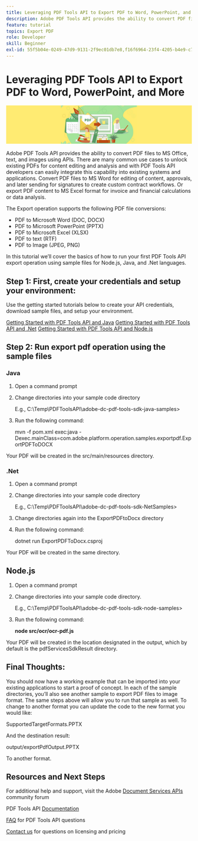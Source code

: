```yaml
---
title: Leveraging PDF Tools API to Export PDF to Word, PowerPoint, and More
description: Adobe PDF Tools API provides the ability to convert PDF files to MS Office, text, and images using APIs
feature: tutorial
topics: Export PDF
role: Developer
skill: Beginner
exl-id: 55f5b04e-0249-47d9-9131-2f9ec01db7e8,f16f6964-23f4-4205-b4e9-c724551ca529
---
```

# Leveraging PDF Tools API to Export PDF to Word, PowerPoint, and More

![Create PDF Hero Image](../assets/ExportPDF_hero.jpg)

Adobe PDF Tools API provides the ability to convert PDF files to MS Office, text, and images using APIs. There are many common use cases to unlock existing PDFs for content editing and analysis and with PDF Tools API developers can easily integrate this capability into existing systems and applications. Convert PDF files to MS Word for editing of content, approvals, and later sending for signatures to create custom contract workflows. Or export PDF content to MS Excel format for invoice and financial calculations or data analysis.

The Export operation supports the following PDF file conversions:

* PDF to Microsoft Word (DOC, DOCX)
* PDF to Microsoft PowerPoint (PPTX)
* PDF to Microsoft Excel (XLSX)
* PDF to text (RTF)
* PDF to Image (JPEG, PNG)

In this tutorial we’ll cover the basics of how to run your first PDF Tools API export operation using sample files for Node.js, Java, and .Net languages.

## Step 1: First, create your credentials and setup your environment:

Use the getting started tutorials below to create your API credentials, download sample files, and setup your environment.

[Getting Started with PDF Tools API and Java](gettingstartedjava.md)
[Getting Started with PDF Tools API and .Net](gettingstartednet.md)
[Getting Started with PDF Tools API and Node.js](createpdffromhtml.md)

## Step 2: Run export pdf operation using the sample files

### Java

1. Open a command prompt

1. Change directories into your sample code directory

    E.g., C:\Temp\PDFToolsAPI\adobe-dc-pdf-tools-sdk-java-samples>

1. Run the following command:

    mvn -f pom.xml exec:java -Dexec.mainClass=com.adobe.platform.operation.samples.exportpdf.ExportPDFToDOCX    

Your PDF will be created in the src/main/resources directory.

### .Net

1. Open a command prompt

1. Change directories into your sample code directory

    E.g., C:\Temp\PDFToolsAPI\adobe-dc-pdf-tools-sdk-NetSamples>

1. Change directories again into the ExportPDFtoDocx directory

1. Run the following command:

    dotnet run ExportPDFToDocx.csproj

Your PDF will be created in the same directory.

## Node.js

1. Open a command prompt

1. Change directories into your sample code directory.

    E.g., C:\Temp\PDFToolsAPI\adobe-dc-pdf-tools-sdk-node-samples>

1. Run the following command:

    **node src/ocr/ocr-pdf.js**

Your PDF will be created in the location designated in the output, which by default is the pdfServicesSdkResult directory.

## Final Thoughts:

You should now have a working example that can be imported into your existing applications to start a proof of concept. In each of the sample directories, you’ll also see another sample to export PDF files to image format. The same steps above will allow you to run that sample as well. To change to another format you can update the code to the new format you would like:

SupportedTargetFormats.PPTX

And the destination result:

output/exportPdfOutput.PPTX

To another format.

## Resources and Next Steps

For additional help and support, visit the Adobe [Document Services APIs](https://community.adobe.com/t5/document-cloud-sdk/bd-p/Document-Cloud-SDK?page=1&sort=latest_replies&filter=all) community forum

PDF Tools API [Documentation](https://www.adobe.com/go/pdftoolsapi_doc)

[FAQ](https://community.adobe.com/t5/document-cloud-sdk/faq-for-document-services-pdf-tools-api/m-p/10726197) for PDF Tools API questions

[Contact us](https://www.adobe.com/go/pdftoolsapi_requestform) for questions on licensing and pricing
